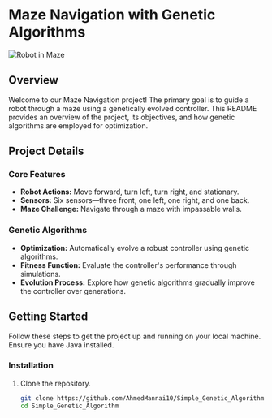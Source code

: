# Maze Navigation with Genetic Algorithms

![Robot in Maze](https://firebasestorage.googleapis.com/v0/b/ahmed-mannai.appspot.com/o/uploads%2F1700563035308.png?alt=media&token=0e1e9034-718c-4e70-a278-0f97802bd22d)

## Overview
Welcome to our Maze Navigation project! The primary goal is to guide a robot through a maze using a genetically evolved controller. This README provides an overview of the project, its objectives, and how genetic algorithms are employed for optimization.

## Project Details
### Core Features
- **Robot Actions:** Move forward, turn left, turn right, and stationary.
- **Sensors:** Six sensors—three front, one left, one right, and one back.
- **Maze Challenge:** Navigate through a maze with impassable walls.

### Genetic Algorithms
- **Optimization:** Automatically evolve a robust controller using genetic algorithms.
- **Fitness Function:** Evaluate the controller's performance through simulations.
- **Evolution Process:** Explore how genetic algorithms gradually improve the controller over generations.

## Getting Started
Follow these steps to get the project up and running on your local machine. Ensure you have Java installed.

### Installation
1. Clone the repository.
   ```bash
   git clone https://github.com/AhmedMannai10/Simple_Genetic_Algorithm.git
   cd Simple_Genetic_Algorithm
